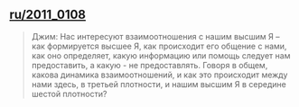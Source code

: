 ## [ru/2011_0108](ru/2011/2011_0108)


> Джим: Нас интересуют взаимоотношения с нашим высшим Я – как формируется высшее Я, как происходит его общение с нами, как оно определяет, какую информацию или помощь следует нам предоставить, а какую - не предоставлять. Говоря в общем, какова динамика взаимоотношений, и как это происходит между нами здесь, в третьей плотности, и нашим высшим Я в середине шестой плотности?

[<i class="fas fa-file-pdf"></i>](http://llresearch.org/transcripts/issues/2011_russian/2011_0108.aspx) [<i class="fas fa-external-link-alt"></i>](http://llresearch.org/transcripts/issues/2011_russian/2011_0108.aspx)
 